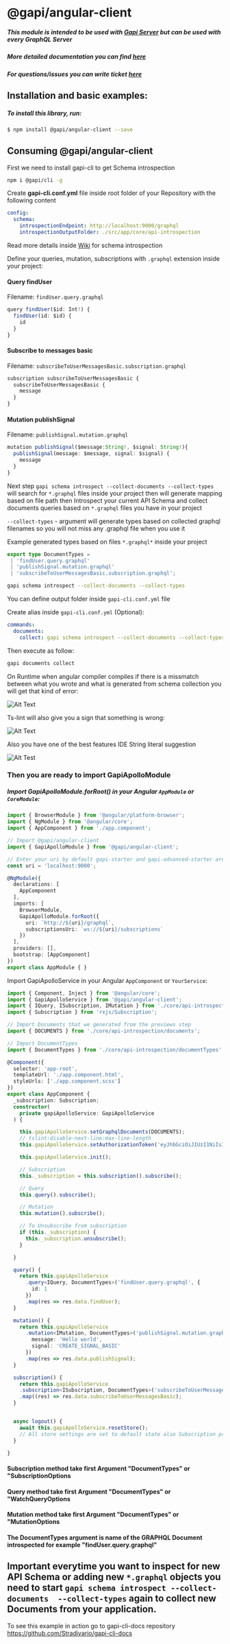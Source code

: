 # @gapi/angular-client

##### This module is intended to be used with [Gapi Server](https://github.com/Stradivario/gapi) but can be used with every GraphQL Server

##### More detailed documentation you can find [here](https://stradivario.github.io/gapi-angular-client/)

##### For questions/issues you can write ticket [here](http://gitlab.youvolio.com/gapi/gapi-angular-client/issues)

## Installation and basic examples:
##### To install this library, run:

```bash
$ npm install @gapi/angular-client --save
```


## Consuming @gapi/angular-client


First we need to install gapi-cli to get Schema introspection

```bash
npm i @gapi/cli -g
```

Create **gapi-cli.conf.yml** file inside root folder of your Repository with the following content

```yml
config:
  schema:
    introspectionEndpoint: http://localhost:9000/graphql
    introspectionOutputFolder: ./src/app/core/api-introspection
```
Read more details inside [Wiki](https://github.com/Stradivario/gapi-cli/wiki/schema) for schema introspection


Define your queries, mutation, subscriptions with `.graphql` extension inside your project:


#### Query findUser

Filename: `findUser.query.graphql`
```typescript
query findUser($id: Int!) {
  findUser(id: $id) {
    id
  }
}
```

#### Subscribe to messages basic

Filename: `subscribeToUserMessagesBasic.subscription.graphql`
```typescript
subscription subscribeToUserMessagesBasic {
  subscribeToUserMessagesBasic {
    message
  }
}
```

#### Mutation publishSignal
Filename: `publishSignal.mutation.graphql`
```typescript
mutation publishSignal($message:String!, $signal: String!){
  publishSignal(message: $message, signal: $signal) {
    message
  }
}
```

Next step `gapi schema introspect --collect-documents --collect-types` will search for `*.graphql` files inside your project then will generate mapping based on file path then
Introspect your current API Schema and collect documents queries based on `*.graphql` files you have in your project

`--collect-types` - argument will generate types based on collected graphql filenames so you will not miss any .graphql file when you use it

Example generated types based on files `*.graphql*` inside your project
```typescript
export type DocumentTypes =
 | 'findUser.query.graphql'
 | 'publishSignal.mutation.graphql'
 | 'subscribeToUserMessagesBasic.subscription.graphql';
```

```bash
gapi schema introspect --collect-documents --collect-types
```

You can define output folder inside `gapi-cli.conf.yml` file

Create alias inside `gapi-cli.conf.yml` (Optional):
```yml
commands:
  documents:
    collect: gapi schema introspect --collect-documents --collect-types
```

Then execute as follow:

```bash
gapi documents collect
```

On Runtime when angular compiler compiles if there is a missmatch between what you wrote and what is generated from schema collection you will get that kind of error:

 ![Alt Text](https://raw.githubusercontent.com/Stradivario/gapi-cli-docs/master/src/assets/images/angular-error.png)


Ts-lint will also give you a sign that something is wrong:

 ![Alt Text](https://raw.githubusercontent.com/Stradivario/gapi-cli-docs/master/src/assets/images/angular-compiler-error.png)

 Also you have one of the best features IDE String literal suggestion

 ![Alt Test](https://raw.githubusercontent.com/Stradivario/gapi-cli-docs/master/src/assets/images/ide-suggestion.png)

### Then you are ready to import GapiApolloModule
##### Import GapiApolloModule.forRoot() in your Angular `AppModule` or `CoreModule`:

```typescript
import { BrowserModule } from '@angular/platform-browser';
import { NgModule } from '@angular/core';
import { AppComponent } from './app.component';

// Import @gapi/angular-client
import { GapiApolloModule } from '@gapi/angular-client';

// Enter your uri by default gapi-starter and gapi-advanced-starter are using localhost:9000
const uri = 'localhost:9000';

@NgModule({
  declarations: [
    AppComponent
  ],
  imports: [
    BrowserModule,
    GapiApolloModule.forRoot({
      uri: `http://${uri}/graphql`,
      subscriptionsUri: `ws://${uri}/subscriptions`
    })
  ],
  providers: [],
  bootstrap: [AppComponent]
})
export class AppModule { }
```


Import GapiApolloService in your Angular `AppComponent` or `YourService`:


```typescript
import { Component, Inject } from '@angular/core';
import { GapiApolloService } from '@gapi/angular-client';
import { IQuery, ISubscription, IMutation } from './core/api-introspection';
import { Subscription } from 'rxjs/Subscription';

// Import Documents that we generated from the previews step
import { DOCUMENTS } from './core/api-introspection/documents';

// Import DocumentTypes
import { DocumentTypes } from './core/api-introspection/documentTypes';

@Component({
  selector: 'app-root',
  templateUrl: './app.component.html',
  styleUrls: ['./app.component.scss']
})
export class AppComponent {
  _subscription: Subscription;
  constructor(
    private gapiApolloService: GapiApolloService
  ) {

    this.gapiApolloService.setGraphqlDocuments(DOCUMENTS);
    // tslint:disable-next-line:max-line-length
    this.gapiApolloService.setAuthorizationToken('eyJhbGciOiJIUzI1NiIsInR5cCI6IkpXVCJ9.eyJlbWFpbCI6ImtyaXN0aXFuLnRhY2hldkBnbWFpbC5jb20iLCJpZCI6MSwic2NvcGUiOlsiQURNSU4iXSwiaWF0IjoxNTIwMjkxMzkyfQ.9hpIDPkSiGvjTmUEyg_R_izW-ra2RzzLbe3Uh3IFsZg');

    this.gapiApolloService.init();

    // Subscription
    this._subscription = this.subscription().subscribe();

    // Query
    this.query().subscribe();

    // Mutation
    this.mutation().subscribe();

    // To Unsubscribe from subscription
    if (this._subscription) {
      this._subscription.unsubscribe();
    }

  }

  query() {
    return this.gapiApolloService
      .query<IQuery, DocumentTypes>('findUser.query.graphql', {
        id: 1
      })
      .map(res => res.data.findUser);
  }

  mutation() {
    return this.gapiApolloService
      .mutation<IMutation, DocumentTypes>('publishSignal.mutation.graphql', {
        message: 'Hello world',
        signal: 'CREATE_SIGNAL_BASIC'
      })
      .map(res => res.data.publishSignal);
  }

  subscription() {
    return this.gapiApolloService
    .subscription<ISubscription, DocumentTypes>('subscribeToUserMessagesBasic.subscription.graphql')
    .map((res) => res.data.subscribeToUserMessagesBasic);
  }


  async logout() {
    await this.gapiApolloService.resetStore();
    // All store settings are set to default state also Subscription protocol is unsubscribed
  }

}


```


#### Subscription method take first Argument "DocumentTypes" or "SubscriptionOptions
#### Query method take first Argument "DocumentTypes" or "WatchQueryOptions
#### Mutation method take first Argument "DocumentTypes" or "MutationOptions
#### The DocumentTypes argument is name of the GRAPHQL Document introspected for example "findUser.query.graphql"
## Important everytime you want to inspect for new API Schema or adding new `*.graphql` objects you need to start `gapi schema introspect --collect-documents  --collect-types` again to collect new Documents from your application.
To see this example in action go to gapi-cli-docs repository https://github.com/Stradivario/gapi-cli-docs
